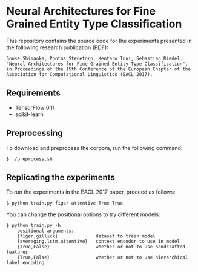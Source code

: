 Neural Architectures for Fine Grained Entity Type Classification
================================================================

This repository contains the source code for the experiments presented in the following research publication ([PDF](https://arxiv.org/pdf/1606.01341v1.pdf)):

    Sonse Shimaoka, Pontus Stenetorp, Kentaro Inui, Sebastian Riedel.
    "Neural Architectures for Fine Grained Entity Type Classification",
    in Proceedings of the 15th Conference of the European Chapter of the Association for Computational Linguistics (EACL 2017).

## Requirements

* TensorFlow 0.11
* scikit-learn

## Preprocessing

To download and preprocess the corpora, run the following command:

	$ ./preprocess.sh

## Replicating the experiments

To run the experiments in the EACL 2017 paper, proceed as follows:

    $ python train.py figer attentive True True

You can change the positional options to try different models:

	$ python train.py -h
		positional arguments:
  		{figer,gillick}              dataset to train model
  		{averaging,lstm,attentive}   context encoder to use in model
  		{True,False}                 whether or not to use handcrafted features
  		{True,False}                 whether or not to use hierarchical label encoding
